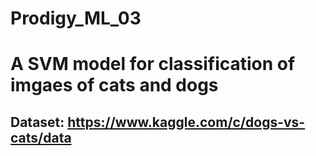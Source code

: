 # Prodigy_ML_03
# A SVM model for classification of imgaes of cats and dogs
## Dataset: https://www.kaggle.com/c/dogs-vs-cats/data
